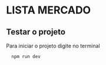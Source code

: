 
# LISTA MERCADO




## Testar o projeto

Para iniciar o projeto digite no terminal

```bash
  npm run dev
```

